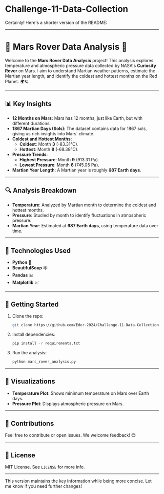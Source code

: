 # Challenge-11-Data-Collection
Certainly! Here's a shorter version of the README:

---

# 🚀 **Mars Rover Data Analysis** 🌌

Welcome to the **Mars Rover Data Analysis** project! This analysis explores temperature and atmospheric pressure data collected by NASA's **Curiosity Rover** on Mars. I aim to understand Martian weather patterns, estimate the Martian year length, and identify the coldest and hottest months on the Red Planet. 🌍🪐

---

## 📊 **Key Insights**

- **12 Months on Mars**: Mars has 12 months, just like Earth, but with different durations.
- **1867 Martian Days (Sols)**: The dataset contains data for 1867 sols, giving us rich insights into Mars' climate.
- **Coldest and Hottest Months**:  
  - **Coldest**: Month **3** (-83.31°C).  
  - **Hottest**: Month **8** (-68.38°C).  
- **Pressure Trends**:  
  - **Highest Pressure**: Month **9** (913.31 Pa).  
  - **Lowest Pressure**: Month **6** (745.05 Pa).  
- **Martian Year Length**: A Martian year is roughly **687 Earth days**.

---

## 🔍 **Analysis Breakdown**

- **Temperature**: Analyzed by Martian month to determine the coldest and hottest months.
- **Pressure**: Studied by month to identify fluctuations in atmospheric pressure.
- **Martian Year**: Estimated at **687 Earth days**, using temperature data over time.

---

## 🚀 **Technologies Used**

- **Python** 🐍
- **BeautifulSoup** 🕸️
- **Pandas** 📊
- **Matplotlib** 📈

---

## 📂 **Getting Started**

1. Clone the repo:
   ```bash
   git clone https://github.com/Eder-2024/Challenge-11-Data-Collection.git
   ```
2. Install dependencies:
   ```bash
   pip install -r requirements.txt
   ```
3. Run the analysis:
   ```bash
   python mars_rover_analysis.py
   ```

---

## 📸 **Visualizations**

- **Temperature Plot**: Shows minimum temperature on Mars over Earth days.
- **Pressure Plot**: Displays atmospheric pressure on Mars.

---

## 💬 **Contributions**

Feel free to contribute or open issues. We welcome feedback! 😊

---

## 📜 **License**

MIT License. See `LICENSE` for more info.

---

This version maintains the key information while being more concise. Let me know if you need further changes!
